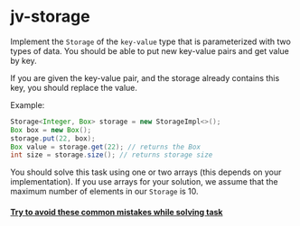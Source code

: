 # jv-storage

Implement the `Storage` of the `key-value` type that is parameterized with two types of data.
You should be able to put new key-value pairs and get value by key.

If you are given the key-value pair, and the storage already contains this key, you should replace the value.

Example:
```java
Storage<Integer, Box> storage = new StorageImpl<>(); 
Box box = new Box();
storage.put(22, box); 
Box value = storage.get(22); // returns the Box
int size = storage.size(); // returns storage size
```
You should solve this task using one or two arrays (this depends on your implementation).
If you use arrays for your solution, we assume that the maximum number of elements in our `Storage` is 10.

#### [Try to avoid these common mistakes while solving task](./checklist.md)